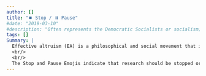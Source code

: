 ```yaml
---
author: []
title: "⏹️ Stop / ⏸️ Pause"
#date: "2019-03-10"
#description: "Often represents the Democratic Socialists or socialism; beauty, love."
tags: []
Summary: |
  Effective altruism (EA) is a philosophical and social movement that is focused on finding the most effective ways to do good for the maximum number of people. In the context of AI, EA advocates for the development and application of AI technologies that maximize positive societal impact while minimizing potential harms and heavily rely on the principles of AI ethics.
  <br/>
  <br/>
  The Stop and Pause Emojis indicate that research should be stopped or at least paused, until we can make sure that further AI development won't harm us as a society.
---
```

